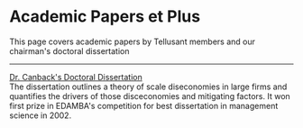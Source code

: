 # Academic Papers et Plus
This page covers academic papers by Tellusant members and our chairman's doctoral dissertation  

---
[Dr. Canback's Doctoral Dissertation](index.md)  
The dissertation outlines a theory of scale diseconomies in large firms and quantifies the drivers of those disceconomies and mitigating factors. It won first prize in EDAMBA's competition for best dissertation in management science in 2002.
